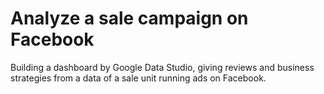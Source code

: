# Analyze a sale campaign on Facebook
Building a dashboard by Google Data Studio, giving reviews and business strategies from a data of a sale unit running ads on Facebook.
